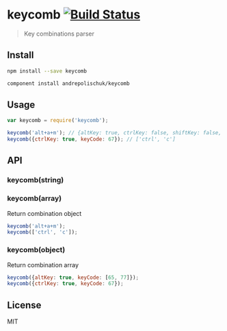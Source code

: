 # keycomb [![Build Status](https://travis-ci.org/andrepolischuk/keycomb.svg?branch=master)](https://travis-ci.org/andrepolischuk/keycomb)

  > Key combinations parser

## Install

```sh
npm install --save keycomb
```

```sh
component install andrepolischuk/keycomb
```

## Usage

```js
var keycomb = require('keycomb');

keycomb('alt+a+m'); // {altKey: true, ctrlKey: false, shiftKey: false, keyCode: [65, 77]}
keycomb({ctrlKey: true, keyCode: 67}); // ['ctrl', 'c']
```

## API

### keycomb(string)
### keycomb(array)

  Return combination object

```js
keycomb('alt+a+m');
keycomb(['ctrl', 'c']);
```

### keycomb(object)

  Return combination array

```js
keycomb({altKey: true, keyCode: [65, 77]});
keycomb({ctrlKey: true, keyCode: 67});
```

## License

  MIT
